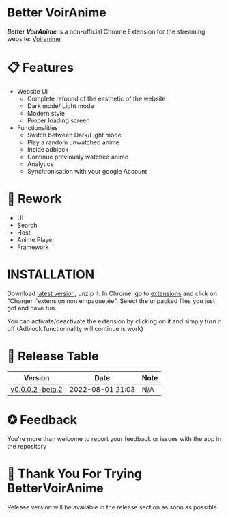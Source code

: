 # Better VoirAnime

___Better VoirAnime___  is a non-official Chrome Extension for the streaming website: [Voiranime](https://voiranime.com)

# 📋 Features
- Website UI
    - Complete refound of the easthetic of the website
    - Dark mode/ Light mode
    - Modern style
    - Proper loading screen
- Functionalities
    - Switch between Dark/Light mode
    - Play a random unwatched anime
    - Inside adblock
    - Continue previously watched anime
    - Analytics
    - Synchronisation with your google Account

# 🧰 Rework
- UI
- Search
- Host
- Anime Player
- Framework

# INSTALLATION

Download [latest version](https://github.com/Mallow-x/BetterVoirAnime/releases/latest), unzip it.
In Chrome, go to [extensions](chrome://extensions) and click on "Charger l'extension non empaquetée". Select the unpacked files you just got and have fun.

You can activate/deactivate the extension by clicking on it and simply turn it off (Adblock functionnality will continue is work)

# 📅 Release Table

 Version | Date | Note 
 --------|------|-----
 [v0.0.0.2-beta.2](https://github.com/Mallow-x/BetterVoirAnime/releases/tag/v0.0.0.2-beta.2)|2022-08-01 21:03|N/A

# ✪ Feedback
You're more than welcome to report your feedback or issues with the app in the repository

# 💟 Thank You For Trying BetterVoirAnime
Release version will be available in the release section as soon as possible.